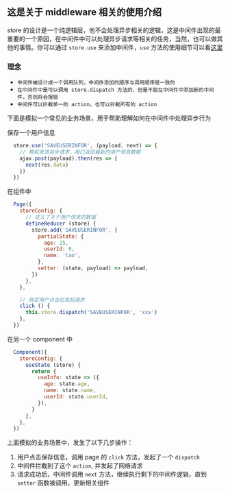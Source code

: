 ## 这是关于 middleware 相关的使用介绍
store 的设计是一个纯逻辑层，他不会处理异步相关的逻辑，这是中间件出现的最重要的一个原因，在中间件中可以处理异步请求等相关的任务，当然，也可以做其他的事情。你可以通过 `store.use` 来添加中间件，`use` 方法的使用细节可以看[这里](./store.md#useaction-string--function-layer-function--function)

### 理念
+ `中间件被设计成一个调用队列，中间件添加的顺序与调用顺序是一致的`
+ `在中间件中是可以调用 store.dispatch 方法的，但是不能在中间件中添加新的中间件，否则将会报错`
+ `中间件可以拦截单一的 action，也可以拦截所有的 action`

下面是模拟一个常见的业务场景，用于帮助理解如何在中间件中处理异步行为
  
保存一个用户信息
```js
  store.use('SAVEUSERINFOR', (payload, next) => {
    // 模拟发送异步请求，接口返回最新的用户信息数据
    ajax.post(payload).then(res => {
      next(res.data)
    })
  })
```

在组件中
```js
  Page({
    storeConfig: {
      // 定义了关于用户信息的数据
      defineReducer (store) {
        store.add('SAVEUSERINFOR', {
          partialState: {
            age: 25,
            userId: 0,
            name: 'tao',
          },
          setter: (state, payload) => payload,
        })
      },
    },

    // 假定用户点击后发起请求
    click () {
      this.store.dispatch('SAVEUSERINFOR', 'xxx')
    },
  })
```

在另一个 component 中
```js
  Component({
    storeConfig: {
      useState (store) {
        return {
          useInfo: state => ({
            age: state.age,
            name: state.name,
            userId: state.userId,
          }),
        }
      },
    },
  })
```

上面模拟的业务场景中，发生了以下几步操作：
1. 用户点击保存信息，调用 page 的 `click` 方法，发起了一个 `dispatch`
2. 中间件拦截到了这个 `action`, 并发起了网络请求
3. 请求成功后，中间件调用 `next` 方法，继续执行剩下的中间件逻辑，直到 `setter` 函数被调用，更新相关组件